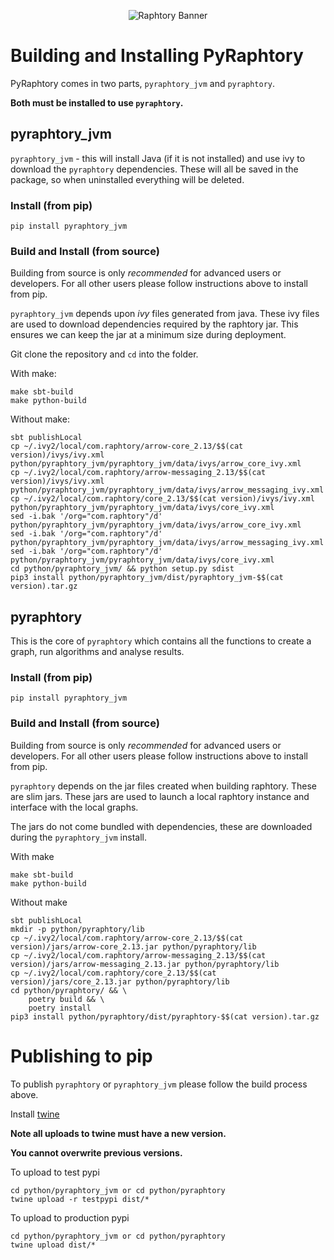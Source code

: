    <p align="center"><img src="../_static/raphtory-banner.png" alt="Raphtory Banner"/></p>

# Building and Installing PyRaphtory

PyRaphtory comes in two parts, `pyraphtory_jvm` and `pyraphtory`. 

**Both must be installed to use `pyraphtory`.** 

## pyraphtory_jvm

`pyraphtory_jvm` - this will install Java (if it is not installed) and use ivy to download
the `pyraphtory` dependencies. These will all be saved in the package, so when uninstalled everything
will be deleted. 

### Install (from pip)

    pip install pyraphtory_jvm

### Build and Install (from source)

Building from source is only _recommended_ for advanced users or developers. 
For all other users please follow instructions above to install from pip. 

`pyraphtory_jvm` depends upon _ivy_ files generated from java. These ivy files 
are used to download dependencies required by the raphtory jar. This ensures 
we can keep the jar at a minimum size during deployment. 

Git clone the repository and `cd` into the folder. 
 
With make: 

    make sbt-build
    make python-build

Without make: 
    
    sbt publishLocal
	cp ~/.ivy2/local/com.raphtory/arrow-core_2.13/$$(cat version)/ivys/ivy.xml python/pyraphtory_jvm/pyraphtory_jvm/data/ivys/arrow_core_ivy.xml
	cp ~/.ivy2/local/com.raphtory/arrow-messaging_2.13/$$(cat version)/ivys/ivy.xml python/pyraphtory_jvm/pyraphtory_jvm/data/ivys/arrow_messaging_ivy.xml
	cp ~/.ivy2/local/com.raphtory/core_2.13/$$(cat version)/ivys/ivy.xml python/pyraphtory_jvm/pyraphtory_jvm/data/ivys/core_ivy.xml
	sed -i.bak '/org="com.raphtory"/d' python/pyraphtory_jvm/pyraphtory_jvm/data/ivys/arrow_core_ivy.xml
	sed -i.bak '/org="com.raphtory"/d' python/pyraphtory_jvm/pyraphtory_jvm/data/ivys/arrow_messaging_ivy.xml
	sed -i.bak '/org="com.raphtory"/d' python/pyraphtory_jvm/pyraphtory_jvm/data/ivys/core_ivy.xml
    cd python/pyraphtory_jvm/ && python setup.py sdist
	pip3 install python/pyraphtory_jvm/dist/pyraphtory_jvm-$$(cat version).tar.gz


## pyraphtory

This is the core of `pyraphtory` which contains all the functions to create a graph, 
 run algorithms and analyse results.

### Install (from pip)

    pip install pyraphtory_jvm

### Build and Install (from source)

Building from source is only _recommended_ for advanced users or developers.
For all other users please follow instructions above to install from pip.

`pyraphtory` depends on the jar files created when building raphtory. 
These are slim jars. These jars are used to launch a local raphtory instance
and interface with the local graphs. 

The jars do not come bundled with dependencies, these are
downloaded during the `pyraphtory_jvm` install. 


With make

    make sbt-build
    make python-build

Without make 

    sbt publishLocal
	mkdir -p python/pyraphtory/lib
	cp ~/.ivy2/local/com.raphtory/arrow-core_2.13/$$(cat version)/jars/arrow-core_2.13.jar python/pyraphtory/lib
	cp ~/.ivy2/local/com.raphtory/arrow-messaging_2.13/$$(cat version)/jars/arrow-messaging_2.13.jar python/pyraphtory/lib
	cp ~/.ivy2/local/com.raphtory/core_2.13/$$(cat version)/jars/core_2.13.jar python/pyraphtory/lib
    cd python/pyraphtory/ && \
		poetry build && \
		poetry install
	pip3 install python/pyraphtory/dist/pyraphtory-$$(cat version).tar.gz

# Publishing to pip

To publish `pyraphtory` or `pyraphtory_jvm` please follow the build process above.

Install [twine](https://twine.readthedocs.io/en/stable/)

**Note all uploads to twine must have a new version.**

**You cannot overwrite previous versions.**

To upload to test pypi

    cd python/pyraphtory_jvm or cd python/pyraphtory 
    twine upload -r testpypi dist/*

To upload to production pypi

    cd python/pyraphtory_jvm or cd python/pyraphtory 
    twine upload dist/* 

